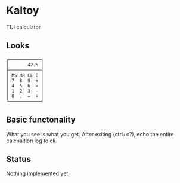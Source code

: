 # Kaltoy
TUI calculator

## Looks

    ╭────────────╮
    │       42.5 │
    ├────────────┤
    │ MS MR CE C │
    │ 7  8  9  ÷ │
    │ 4  5  6  × │
    │ 1  2  3  − │
    │ 0  .  =  + │
    ╰────────────╯

## Basic functonality

What you see is what you get. After exiting (ctrl+c?), echo the entire calcualtion log to cli.

## Status

Nothing implemented yet.